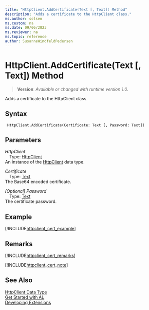 ```yaml
---
title: "HttpClient.AddCertificate(Text [, Text]) Method"
description: "Adds a certificate to the HttpClient class."
ms.author: solsen
ms.custom: na
ms.date: 09/06/2023
ms.reviewer: na
ms.topic: reference
author: SusanneWindfeldPedersen
---
```

[//]: # (START>DO_NOT_EDIT)
[//]: # (IMPORTANT:Do not edit any of the content between here and the END>DO_NOT_EDIT.)
[//]: # (Any modifications should be made in the .xml files in the ModernDev repo.)
# HttpClient.AddCertificate(Text [, Text]) Method
> **Version**: _Available or changed with runtime version 1.0._

Adds a certificate to the HttpClient class.


## Syntax
```AL
 HttpClient.AddCertificate(Certificate: Text [, Password: Text])
```
## Parameters
*HttpClient*  
&emsp;Type: [HttpClient](httpclient-data-type.md)  
An instance of the [HttpClient](httpclient-data-type.md) data type.  

*Certificate*  
&emsp;Type: [Text](../text/text-data-type.md)  
The Base64 encoded certificate.  

*[Optional] Password*  
&emsp;Type: [Text](../text/text-data-type.md)  
The certificate password.  



[//]: # (IMPORTANT: END>DO_NOT_EDIT)

## Example
[!INCLUDE[httpclient_cert_example](../../includes/include-http-cert-example.md)]

## Remarks
[!INCLUDE[httpclient_cert_remarks](../../includes/include-http-cert-remarks.md)]

[!INCLUDE[httpclient_cert_note](../../includes/include-http-cert-note.md)]

## See Also

[HttpClient Data Type](httpclient-data-type.md)  
[Get Started with AL](../../devenv-get-started.md)  
[Developing Extensions](../../devenv-dev-overview.md)